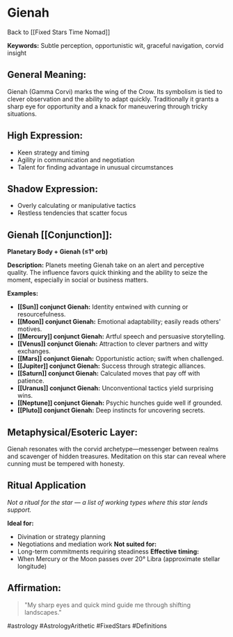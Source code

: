 # Gienah

Back to [[Fixed Stars Time Nomad]]

**Keywords:** Subtle perception, opportunistic wit, graceful navigation, corvid insight

## General Meaning:
Gienah (Gamma Corvi) marks the wing of the Crow. Its symbolism is tied to clever observation and the ability to adapt quickly. Traditionally it grants a sharp eye for opportunity and a knack for maneuvering through tricky situations.

## High Expression:
- Keen strategy and timing
- Agility in communication and negotiation
- Talent for finding advantage in unusual circumstances

## Shadow Expression:
- Overly calculating or manipulative tactics
- Restless tendencies that scatter focus

## Gienah [[Conjunction]]:

**Planetary Body + Gienah (≤1° orb)**

**Description:**
Planets meeting Gienah take on an alert and perceptive quality. The influence favors quick thinking and the ability to seize the moment, especially in social or business matters.

**Examples:**
- **[[Sun]] conjunct Gienah:** Identity entwined with cunning or resourcefulness.
- **[[Moon]] conjunct Gienah:** Emotional adaptability; easily reads others' motives.
- **[[Mercury]] conjunct Gienah:** Artful speech and persuasive storytelling.
- **[[Venus]] conjunct Gienah:** Attraction to clever partners and witty exchanges.
- **[[Mars]] conjunct Gienah:** Opportunistic action; swift when challenged.
- **[[Jupiter]] conjunct Gienah:** Success through strategic alliances.
- **[[Saturn]] conjunct Gienah:** Calculated moves that pay off with patience.
- **[[Uranus]] conjunct Gienah:** Unconventional tactics yield surprising wins.
- **[[Neptune]] conjunct Gienah:** Psychic hunches guide well if grounded.
- **[[Pluto]] conjunct Gienah:** Deep instincts for uncovering secrets.

## Metaphysical/Esoteric Layer:
Gienah resonates with the corvid archetype—messenger between realms and scavenger of hidden treasures. Meditation on this star can reveal where cunning must be tempered with honesty.

## Ritual Application
*Not a ritual for the star — a list of working types where this star lends support.*

**Ideal for:**
- Divination or strategy planning
- Negotiations and mediation work
**Not suited for:**
- Long-term commitments requiring steadiness
**Effective timing:**
- When Mercury or the Moon passes over 20° Libra (approximate stellar longitude)

## Affirmation:

> "My sharp eyes and quick mind guide me through shifting landscapes."

#astrology #AstrologyArithetic #FixedStars #Definitions
